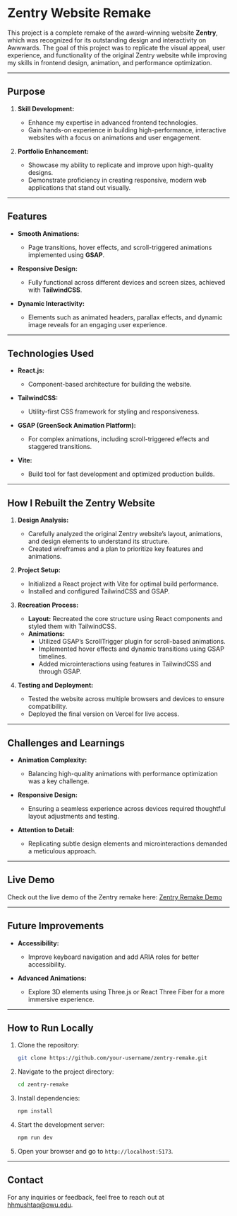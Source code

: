 # Zentry Website Remake

This project is a complete remake of the award-winning website **Zentry**, which was recognized for its outstanding design and interactivity on Awwwards. The goal of this project was to replicate the visual appeal, user experience, and functionality of the original Zentry website while improving my skills in frontend design, animation, and performance optimization.

---

## Purpose

1. **Skill Development:**
   - Enhance my expertise in advanced frontend technologies.
   - Gain hands-on experience in building high-performance, interactive websites with a focus on animations and user engagement.

2. **Portfolio Enhancement:**
   - Showcase my ability to replicate and improve upon high-quality designs.
   - Demonstrate proficiency in creating responsive, modern web applications that stand out visually.

---

## Features

- **Smooth Animations:**
  - Page transitions, hover effects, and scroll-triggered animations implemented using **GSAP**.

- **Responsive Design:**
  - Fully functional across different devices and screen sizes, achieved with **TailwindCSS**.

- **Dynamic Interactivity:**
  - Elements such as animated headers, parallax effects, and dynamic image reveals for an engaging user experience.

---

## Technologies Used

- **React.js:**
  - Component-based architecture for building the website.

- **TailwindCSS:**
  - Utility-first CSS framework for styling and responsiveness.

- **GSAP (GreenSock Animation Platform):**
  - For complex animations, including scroll-triggered effects and staggered transitions.

- **Vite:**
  - Build tool for fast development and optimized production builds.

---

## How I Rebuilt the Zentry Website

1. **Design Analysis:**
   - Carefully analyzed the original Zentry website’s layout, animations, and design elements to understand its structure.
   - Created wireframes and a plan to prioritize key features and animations.

2. **Project Setup:**
   - Initialized a React project with Vite for optimal build performance.
   - Installed and configured TailwindCSS and GSAP.

3. **Recreation Process:**
   - **Layout:** Recreated the core structure using React components and styled them with TailwindCSS.
   - **Animations:**
     - Utilized GSAP’s ScrollTrigger plugin for scroll-based animations.
     - Implemented hover effects and dynamic transitions using GSAP timelines.
     - Added microinteractions using features in TailwindCSS and through GSAP.

4. **Testing and Deployment:**
   - Tested the website across multiple browsers and devices to ensure compatibility.
   - Deployed the final version on Vercel for live access.

---

## Challenges and Learnings

- **Animation Complexity:**
  - Balancing high-quality animations with performance optimization was a key challenge.

- **Responsive Design:**
  - Ensuring a seamless experience across devices required thoughtful layout adjustments and testing.

- **Attention to Detail:**
  - Replicating subtle design elements and microinteractions demanded a meticulous approach.

---

## Live Demo

Check out the live demo of the Zentry remake here: [Zentry Remake Demo](#) 

---

## Future Improvements

- **Accessibility:**
  - Improve keyboard navigation and add ARIA roles for better accessibility.

- **Advanced Animations:**
  - Explore 3D elements using Three.js or React Three Fiber for a more immersive experience.

---

## How to Run Locally

1. Clone the repository:
   ```bash
   git clone https://github.com/your-username/zentry-remake.git
   ```

2. Navigate to the project directory:
   ```bash
   cd zentry-remake
   ```

3. Install dependencies:
   ```bash
   npm install
   ```

4. Start the development server:
   ```bash
   npm run dev
   ```

5. Open your browser and go to `http://localhost:5173`.

---

## Contact

For any inquiries or feedback, feel free to reach out at [hhmushtaq@owu.edu](mailto:hhmushtaq@owu.edu).

